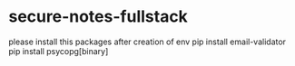 # secure-notes-fullstack
please install this packages after creation of env
pip install email-validator
pip install psycopg[binary]
